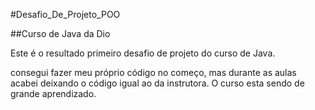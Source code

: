 #Desafio_De_Projeto_POO

##Curso de Java da Dio

Este é o resultado primeiro desafio de projeto do curso de Java.

consegui fazer meu próprio código no começo, mas durante as aulas acabei deixando o código igual ao da instrutora. 
O curso esta sendo de grande aprendizado.
